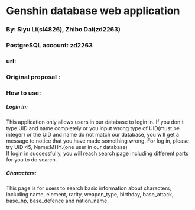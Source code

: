  Genshin database web application
 ==================================================
 ### By: Siyu Li(sl4826), Zhibo Dai(zd2263)
 ### PostgreSQL account: zd2263
 ### url: 
 
 ### Original proposal :
 
 
 
 
 
 ### How to use:
 ##### Login in:
 This application only allows users in our database to login in. If you don't type UID and name completely or you input wrong type of UID(must be integer) or the UID and name do not match our database, you will get a message to notice that you have made something wrong. For log in, please try UID:45, Name:MHY.(one user in our database)</br>
 If login in successfully, you will reach search page including different parts for you to do search.
 ##### Characters:
 This page is for users to search basic information about characters, including name, element, rarity, weapon_type, birthday, base_attack, base_hp, base_defence and nation_name.

